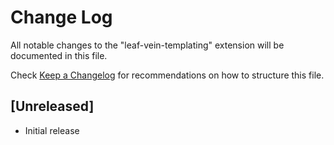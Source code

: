 # Change Log

All notable changes to the "leaf-vein-templating" extension will be documented in this file.

Check [Keep a Changelog](http://keepachangelog.com/) for recommendations on how to structure this file.

## [Unreleased]

- Initial release